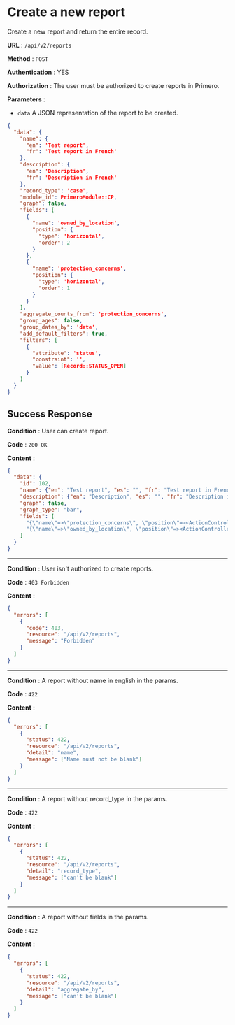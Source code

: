 # Create a new report

Create a new report and return the entire record.

**URL** : `/api/v2/reports`

**Method** : `POST`

**Authentication** : YES

**Authorization** : The user must be authorized to create reports in Primero.

**Parameters** :

* `data` A JSON representation of the report to be created.
```json
{
  "data": {
    "name": {
      "en": 'Test report',
      "fr": 'Test report in French'
    },
    "description": {
      "en": 'Description',
      "fr": 'Description in French'
    },
    "record_type": 'case',
    "module_id": PrimeroModule::CP,
    "graph": false,
    "fields": [
      {
        "name": 'owned_by_location',
        "position": {
          "type": 'horizontal',
          "order": 2
        }
      },
      {
        "name": 'protection_concerns',
        "position": {
          "type": 'horizontal',
          "order": 1
        }
      }
    ],
    "aggregate_counts_from": 'protection_concerns',
    "group_ages": false,
    "group_dates_by": 'date',
    "add_default_filters": true,
    "filters": [
      {
        "attribute": 'status',
        "constraint": '',
        "value": [Record::STATUS_OPEN]
      }
    ]
  }
}
```

## Success Response

**Condition** : User can create report.

**Code** : `200 OK`

**Content** :

```json
{
  "data": {
    "id": 102,
    "name": {"en": "Test report", "es": "", "fr": "Test report in French"},
    "description": {"en": "Description", "es": "", "fr": "Description in French"},
    "graph": false,
    "graph_type": "bar",
    "fields": [
      "{\"name\"=>\"protection_concerns\", \"position\"=><ActionController::Parameters {\"type\"=>\"horizontal\", \"order\"=>\"1\"} permitted: true>}",
      "{\"name\"=>\"owned_by_location\", \"position\"=><ActionController::Parameters {\"type\"=>\"horizontal\", \"order\"=>\"2\"} permitted: true>}"
    ]
  }
}
```

---

**Condition** : User isn't authorized to create reports.

**Code** : `403 Forbidden`

**Content** :

```json
{
  "errors": [
    {
      "code": 403,
      "resource": "/api/v2/reports",
      "message": "Forbidden"
    }
  ]
}
```

---

**Condition** : A report without name in english in the params.

**Code** : `422`

**Content** :

```json
{
  "errors": [
    {
      "status": 422,
      "resource": "/api/v2/reports",
      "detail": "name",
      "message": ["Name must not be blank"]
    }
  ]
}
```

---

**Condition** : A report without record_type in the params.

**Code** : `422`

**Content** :

```json
{
  "errors": [
    {
      "status": 422,
      "resource": "/api/v2/reports",
      "detail": "record_type",
      "message": ["can't be blank"]
    }
  ]
}
```

---

**Condition** : A report without fields in the params.

**Code** : `422`

**Content** :

```json
{
  "errors": [
    {
      "status": 422,
      "resource": "/api/v2/reports",
      "detail": "aggregate_by",
      "message": ["can't be blank"]
    }
  ]
}
```
